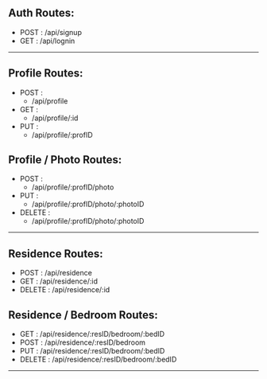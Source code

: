 ## Auth Routes:
- POST : /api/signup
- GET  : /api/lognin

---

## Profile Routes:
- POST :
  - /api/profile
- GET  :
  -  /api/profile/:id
- PUT  :
  - /api/profile/:profID

 ## Profile / Photo Routes:
 - POST :
   - /api/profile/:profID/photo
 - PUT  :
   -  /api/profile/:profID/photo/:photoID
 - DELETE  :
   -  /api/profile/:profID/photo/:photoID

  ---

  ## Residence Routes:
  - POST : /api/residence
  - GET  :  /api/residence/:id
  - DELETE  :  /api/residence/:id

  ## Residence / Bedroom Routes:
  - GET : /api/residence/:resID/bedroom/:bedID
  - POST : /api/residence/:resID/bedroom
  - PUT  : /api/residence/:resID/bedroom/:bedID
  - DELETE  : /api/residence/:resID/bedroom/:bedID

  ---
